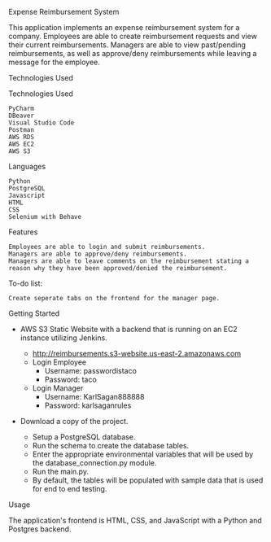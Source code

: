 Expense Reimbursement System

This application implements an expense reimbursement system for a company. Employees are able to create reimbursement
requests and view their current reimbursements. Managers are able to view past/pending reimbursements, as well as
approve/deny reimbursements while leaving a message for the employee.

Technologies Used

Technologies Used

    PyCharm
    DBeaver
    Visual Studio Code
    Postman
    AWS RDS
    AWS EC2
    AWS S3

Languages

    Python
    PostgreSQL
    Javascript
    HTML
    CSS
    Selenium with Behave

Features

    Employees are able to login and submit reimbursements.
    Managers are able to approve/deny reimbursements.
    Managers are able to leave comments on the reimbursement stating a reason why they have been approved/denied the reimbursement.

To-do list:

    Create seperate tabs on the frontend for the manager page.

Getting Started

* AWS S3 Static Website with a backend that is running on an EC2 instance utilizing Jenkins.
    * http://reimbursements.s3-website.us-east-2.amazonaws.com
    * Login Employee 
        * Username: passwordistaco
        * Password: taco
    * Login Manager
        * Username: KarlSagan888888
        * Password: karlsaganrules

* Download a copy of the project.
    * Setup a PostgreSQL database.
    * Run the schema to create the database tables.
    * Enter the appropriate environmental variables that will be used by the database_connection.py module.
    * Run the main.py.
    * By default, the tables will be populated with sample data that is used for end to end testing.

Usage

The application's frontend is HTML, CSS, and JavaScript with a Python and Postgres backend.
